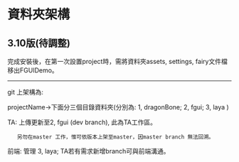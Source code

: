 # 資料夾架構

## 3.10版\(待調整\)

完成安裝後，在第一次設置project時，需將資料夾assets, settings, fairy文件檔移出FGUIDemo。

---

git 上架構為:

projectName-&gt;下面分三個目錄資料夾\(分別為: 1, dragonBone; 2, fgui; 3, laya \)

TA: 上傳更新至2, fgui \(dev branch\), 此為TA工作區。

       另勿在master 工作，惟可依版本上架至master，因master branch 無法回溯。

前端: 管理 3, laya; TA若有需求新增branch可與前端溝通。







        

